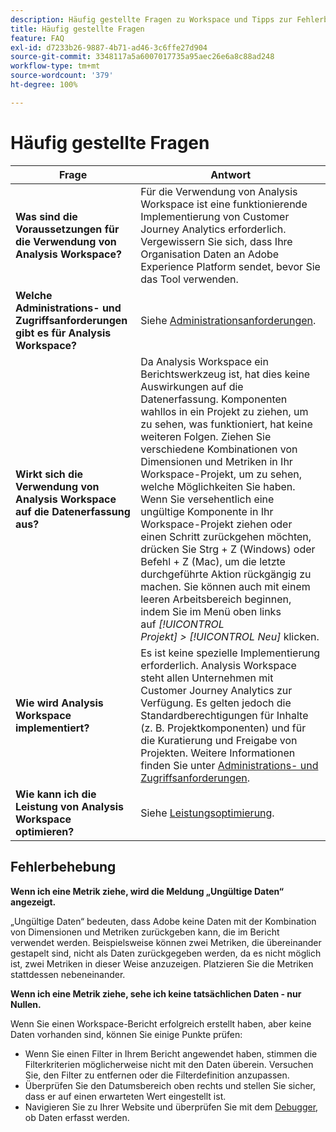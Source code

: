 ```yaml
---
description: Häufig gestellte Fragen zu Workspace und Tipps zur Fehlerbehebung.
title: Häufig gestellte Fragen
feature: FAQ
exl-id: d7233b26-9887-4b71-ad46-3c6ffe27d904
source-git-commit: 3348117a5a6007017735a95aec26e6a8c88ad248
workflow-type: tm+mt
source-wordcount: '379'
ht-degree: 100%

---
```


# Häufig gestellte Fragen

| Frage | Antwort |
|--- |--- |
| **Was sind die Voraussetzungen für die Verwendung von Analysis Workspace?** | Für die Verwendung von Analysis Workspace ist eine funktionierende Implementierung von Customer Journey Analytics erforderlich. Vergewissern Sie sich, dass Ihre Organisation Daten an Adobe Experience Platform sendet, bevor Sie das Tool verwenden. |
| **Welche Administrations- und Zugriffsanforderungen gibt es für Analysis Workspace?** | Siehe [Administrationsanforderungen](/help/analysis-workspace/workspace-faq/frequently-asked-questions-analysis-workspace.md). |
| **Wirkt sich die Verwendung von Analysis Workspace auf die Datenerfassung aus?** | Da Analysis Workspace ein Berichtswerkzeug ist, hat dies keine Auswirkungen auf die Datenerfassung. Komponenten wahllos in ein Projekt zu ziehen, um zu sehen, was funktioniert, hat keine weiteren Folgen. Ziehen Sie verschiedene Kombinationen von Dimensionen und Metriken in Ihr Workspace-Projekt, um zu sehen, welche Möglichkeiten Sie haben. Wenn Sie versehentlich eine ungültige Komponente in Ihr Workspace-Projekt ziehen oder einen Schritt zurückgehen möchten, drücken Sie Strg + Z (Windows) oder Befehl + Z (Mac), um die letzte durchgeführte Aktion rückgängig zu machen. Sie können auch mit einem leeren Arbeitsbereich beginnen, indem Sie im Menü oben links auf *[!UICONTROL Projekt] > [!UICONTROL Neu]* klicken. |
| **Wie wird Analysis Workspace implementiert?** | Es ist keine spezielle Implementierung erforderlich. Analysis Workspace steht allen Unternehmen mit Customer Journey Analytics zur Verfügung. Es gelten jedoch die Standardberechtigungen für Inhalte (z. B. Projektkomponenten) und für die Kuratierung und Freigabe von Projekten. Weitere Informationen finden Sie unter [Administrations- und Zugriffsanforderungen](/help/analysis-workspace/workspace-faq/frequently-asked-questions-analysis-workspace.md). |
| **Wie kann ich die Leistung von Analysis Workspace optimieren?** | Siehe [Leistungsoptimierung](/help/analysis-workspace/workspace-faq/optimizing-performance.md). |

## Fehlerbehebung

**Wenn ich eine Metrik ziehe, wird die Meldung „Ungültige Daten“ angezeigt.**

„Ungültige Daten“ bedeuten, dass Adobe keine Daten mit der Kombination von Dimensionen und Metriken zurückgeben kann, die im Bericht verwendet werden. Beispielsweise können zwei Metriken, die übereinander gestapelt sind, nicht als Daten zurückgegeben werden, da es nicht möglich ist, zwei Metriken in dieser Weise anzuzeigen. Platzieren Sie die Metriken stattdessen nebeneinander.

**Wenn ich eine Metrik ziehe, sehe ich keine tatsächlichen Daten - nur Nullen.**

Wenn Sie einen Workspace-Bericht erfolgreich erstellt haben, aber keine Daten vorhanden sind, können Sie einige Punkte prüfen:

* Wenn Sie einen Filter in Ihrem Bericht angewendet haben, stimmen die Filterkriterien möglicherweise nicht mit den Daten überein. Versuchen Sie, den Filter zu entfernen oder die Filterdefinition anzupassen.
* Überprüfen Sie den Datumsbereich oben rechts und stellen Sie sicher, dass er auf einen erwarteten Wert eingestellt ist.
* Navigieren Sie zu Ihrer Website und überprüfen Sie mit dem [Debugger](https://experienceleague.adobe.com/docs/debugger/using/experience-cloud-debugger.html?lang=de), ob Daten erfasst werden.
